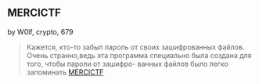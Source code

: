 ## MERCICTF
by W0lf, crypto, 679

>Кажется, кто-то забыл пароль от своих зашифрованных файлов. Очень странно,ведь эта программа специально была создана для того, чтобы пароли от зашифро-
ванных файлов было легко запоминать
[MERCICTF](MERCICTF.rar)